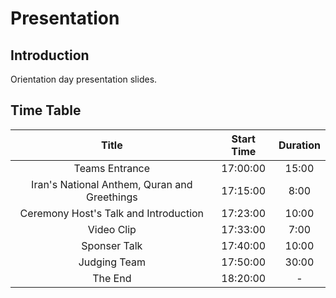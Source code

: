 # Presentation
## Introduction
Orientation day presentation slides.

## Time Table

|                       Title                  | Start Time | Duration |
|:--------------------------------------------:|:----------:|:--------:|
|                  Teams Entrance              |  17:00:00  |  15:00   |
| Iran's National Anthem, Quran and Greethings |  17:15:00  |  8:00    |
|     Ceremony Host's Talk and Introduction    |  17:23:00  |  10:00   |
|                    Video Clip                |  17:33:00  |  7:00    |
|                   Sponser Talk               |  17:40:00  |  10:00   |
|                   Judging Team               |  17:50:00  |  30:00   |
|                     The End                  |  18:20:00  |    -     |
